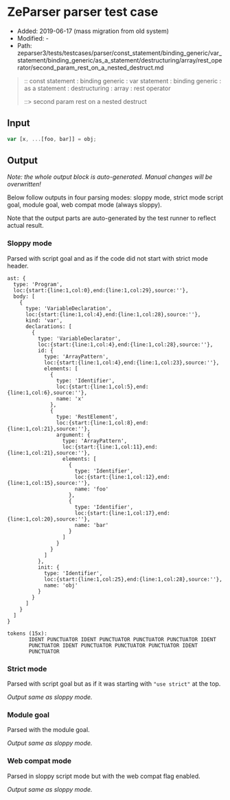 # ZeParser parser test case

- Added: 2019-06-17 (mass migration from old system)
- Modified: -
- Path: zeparser3/tests/testcases/parser/const_statement/binding_generic/var_statement/binding_generic/as_a_statement/destructuring/array/rest_operator/second_param_rest_on_a_nested_destruct.md

> :: const statement : binding generic : var statement : binding generic : as a statement : destructuring : array : rest operator
>
> ::> second param rest on a nested destruct

## Input

`````js
var [x, ...[foo, bar]] = obj;
`````

## Output

_Note: the whole output block is auto-generated. Manual changes will be overwritten!_

Below follow outputs in four parsing modes: sloppy mode, strict mode script goal, module goal, web compat mode (always sloppy).

Note that the output parts are auto-generated by the test runner to reflect actual result.

### Sloppy mode

Parsed with script goal and as if the code did not start with strict mode header.

`````
ast: {
  type: 'Program',
  loc:{start:{line:1,col:0},end:{line:1,col:29},source:''},
  body: [
    {
      type: 'VariableDeclaration',
      loc:{start:{line:1,col:4},end:{line:1,col:28},source:''},
      kind: 'var',
      declarations: [
        {
          type: 'VariableDeclarator',
          loc:{start:{line:1,col:4},end:{line:1,col:28},source:''},
          id: {
            type: 'ArrayPattern',
            loc:{start:{line:1,col:4},end:{line:1,col:23},source:''},
            elements: [
              {
                type: 'Identifier',
                loc:{start:{line:1,col:5},end:{line:1,col:6},source:''},
                name: 'x'
              },
              {
                type: 'RestElement',
                loc:{start:{line:1,col:8},end:{line:1,col:21},source:''},
                argument: {
                  type: 'ArrayPattern',
                  loc:{start:{line:1,col:11},end:{line:1,col:21},source:''},
                  elements: [
                    {
                      type: 'Identifier',
                      loc:{start:{line:1,col:12},end:{line:1,col:15},source:''},
                      name: 'foo'
                    },
                    {
                      type: 'Identifier',
                      loc:{start:{line:1,col:17},end:{line:1,col:20},source:''},
                      name: 'bar'
                    }
                  ]
                }
              }
            ]
          },
          init: {
            type: 'Identifier',
            loc:{start:{line:1,col:25},end:{line:1,col:28},source:''},
            name: 'obj'
          }
        }
      ]
    }
  ]
}

tokens (15x):
       IDENT PUNCTUATOR IDENT PUNCTUATOR PUNCTUATOR PUNCTUATOR IDENT
       PUNCTUATOR IDENT PUNCTUATOR PUNCTUATOR PUNCTUATOR IDENT
       PUNCTUATOR
`````

### Strict mode

Parsed with script goal but as if it was starting with `"use strict"` at the top.

_Output same as sloppy mode._

### Module goal

Parsed with the module goal.

_Output same as sloppy mode._

### Web compat mode

Parsed in sloppy script mode but with the web compat flag enabled.

_Output same as sloppy mode._
